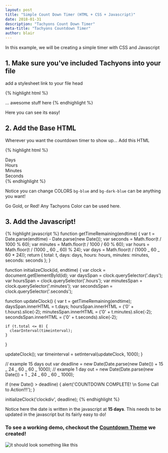 ```yaml
---
layout: post
title: "Simple Count Down Timer (HTML + CSS + Javascript)"
date: 2018-01-31
description: "Tachyons Count Down Timer"
meta-title: "Tachyons Countdown Timer"
author: blair
---
```


In this example, we will be creating a simple timer with CSS and Javascript

## 1. Make sure you've included Tachyons into your file

add a stylesheet link to your file head

{% highlight html %}

<html>
<head>
  <link rel="stylesheet" href="https://unpkg.com/tachyons@4.9.1/css/tachyons.min.css"/>
</head>
<body>
... awesome stuff here
</body>
</html>
{% endhighlight  %}

Here you can see its easy!

## 2. Add the Base HTML

Wherever you want the countdown timer to show up... Add this HTML

{% highlight html %}

<div class="mt4 tc fw1 f2 near-white sans-serif center" id="clockdiv">
  <div class="pa2 br3 bg-blue dib">
    <span class="pa3 br3 bg-dark-blue dib days"></span>
    <div class="pt1 f5 fw1">Days</div>
  </div>
  <div class="pa2 br3 bg-blue dib">
    <span class="pa3 br3 bg-dark-blue dib hours"></span>
    <div class="pt1 f5 fw1">Hours</div>
  </div>
  <div class="pa2 br3 bg-blue dib">
    <span class="pa3 br3 bg-dark-blue dib minutes"></span>
    <div class="pt1 f5 fw1">Minutes</div>
  </div>
  <div class="pa2 br3 bg-blue dib">
    <span class="pa3 br3 bg-dark-blue dib seconds"></span>
    <div class="pt1 f5 fw1">Seconds</div>
  </div>
</div>
{% endhighlight  %}

Notice you can change COLORS `bg-blue` and `bg-dark-blue` can be anything you want!

Go Gold, or Red! Any Tachyons Color can be used here.

## 3. Add the Javascript!

{% highlight javascript %}
function getTimeRemaining(endtime) {
var t = Date.parse(endtime) - Date.parse(new Date());
var seconds = Math.floor(t / 1000 % 60);
var minutes = Math.floor(t / 1000 / 60 % 60);
var hours = Math.floor(t / (1000 _ 60 _ 60) % 24);
var days = Math.floor(t / (1000 _ 60 _ 60 \* 24));
return {
total: t,
days: days,
hours: hours,
minutes: minutes,
seconds: seconds
};
}

function initializeClock(id, endtime) {
var clock = document.getElementById(id);
var daysSpan = clock.querySelector('.days');
var hoursSpan = clock.querySelector('.hours');
var minutesSpan = clock.querySelector('.minutes');
var secondsSpan = clock.querySelector('.seconds');

function updateClock() {
var t = getTimeRemaining(endtime);
daysSpan.innerHTML = t.days;
hoursSpan.innerHTML = ('0' + t.hours).slice(-2);
minutesSpan.innerHTML = ('0' + t.minutes).slice(-2);
secondsSpan.innerHTML = ('0' + t.seconds).slice(-2);

    if (t.total <= 0) {
      clearInterval(timeinterval);
    }

}

updateClock();
var timeinterval = setInterval(updateClock, 1000);
}

// example 15 days out
var deadline = new Date(Date.parse(new Date()) + 15 _ 24 _ 60 _ 60 _ 1000);
// example 1 day out = new Date(Date.parse(new Date()) + 1 _ 24 _ 60 _ 60 _ 1000);

if (new Date() > deadline) {
alert('COUNTDOWN COMPLETE! \n Some Call to Action!!!');
}

initializeClock('clockdiv', deadline);
{% endhighlight %}

Notice here the date is written in the javascript at **15 days**. This needs to be updated in the javascript but its fairly easy to do!

### To see a working demo, checkout the [Countdown Theme](https://www.tachyonstemplates.com/template-overviews/tachyons-countdown/) we created!

![it should look something like this](https://raw.githubusercontent.com/blairanderson/countdown-tachyons-jekyll/master/screenshot.png)

